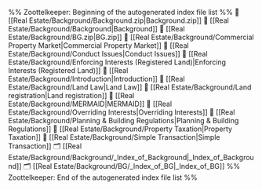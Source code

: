 %% Zoottelkeeper: Beginning of the autogenerated index file list  %%
📄 [[Real Estate/Background/Background.zip|Background.zip]]
📄 [[Real Estate/Background/Background|Background]]
📄 [[Real Estate/Background/BG.zip|BG.zip]]
📄 [[Real Estate/Background/Commercial Property Market|Commercial Property Market]]
📄 [[Real Estate/Background/Conduct Issues|Conduct Issues]]
📄 [[Real Estate/Background/Enforcing Interests (Registered Land)|Enforcing Interests (Registered Land)]]
📄 [[Real Estate/Background/Introduction|Introduction]]
📄 [[Real Estate/Background/Land Law|Land Law]]
📄 [[Real Estate/Background/Land registration|Land registration]]
📄 [[Real Estate/Background/MERMAID|MERMAID]]
📄 [[Real Estate/Background/Overriding Interests|Overriding Interests]]
📄 [[Real Estate/Background/Planning & Building Regulations|Planning & Building Regulations]]
📄 [[Real Estate/Background/Property Taxation|Property Taxation]]
📄 [[Real Estate/Background/Simple Transaction|Simple Transaction]]
🗂️ [[Real Estate/Background/Background/_Index_of_Background|_Index_of_Background]]
🗂️ [[Real Estate/Background/BG/_Index_of_BG|_Index_of_BG]]
%% Zoottelkeeper: End of the autogenerated index file list  %%
